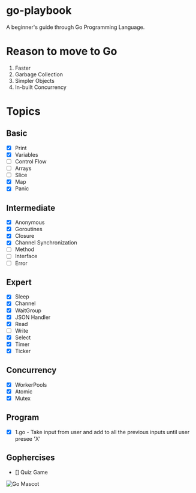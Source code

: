 # go-playbook
A beginner's guide through Go Programming Language.

# Reason to move to Go
1. Faster
2. Garbage Collection
3. Simpler Objects
4. In-built Concurrency

# Topics 

## Basic
- [x] Print
- [x] Variables
- [ ] Control Flow
- [ ] Arrays
- [ ] Slice
- [x] Map
- [x] Panic

## Intermediate
- [x] Anonymous
- [x] Goroutines
- [x] Closure
- [x] Channel Synchronization
- [ ] Method
- [ ] Interface
- [ ] Error

## Expert
- [x] Sleep
- [x] Channel
- [x] WaitGroup
- [x] JSON Handler
- [x] Read
- [ ] Write
- [x] Select
- [x] Timer
- [x] Ticker

## Concurrency
- [x] WorkerPools
- [x] Atomic
- [x] Mutex

## Program
- [x] 1.go - Take input from user and add to all the previous inputs until user presee 'X'

## Gophercises
- [] Quiz Game

![Go Mascot](https://images.tutorialedge.net/images/golang.svg)

